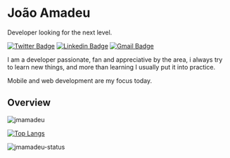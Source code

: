 # João Amadeu

Developer looking for the next level.

[![Twitter Badge](https://img.shields.io/badge/-@jmamadeu-00acee?style=flat-square&labelColor=white&logo=twitter&logoColor=00acee&link=https://twitter.com/jmamadeu)](https://twitter.com/jmamadeu)
[![Linkedin Badge](https://img.shields.io/badge/-João%20Amadeu-0e76a8?style=flat-square&labelColor=white&logo=Linkedin&logoColor=0e76a8&link=https://www.linkedin.com/in/jmamadeu/)](https://www.linkedin.com/in/jmamadeu/)
[![Gmail Badge](https://img.shields.io/badge/-jmamadeu2000@gmail.com-C71610?style=flat-square&labelColor=white&logo=Gmail&logoColor=C71610&link=mailto:jmamadeu2000@gmail.com)](mailto:jmamadeu2000@gmail.com)

I am a developer passionate, fan and appreciative by the area, i always try to learn new things, and more than learning I usually put it into practice.

Mobile and web development are my focus today.

## Overview
<p><img src="https://komarev.com/ghpvc/?username=jmamadeu" alt="jmamadeu" /> </p>
  
[![Top Langs](https://github-readme-stats.vercel.app/api/top-langs/?username=jmamadeu&layout=compact)](https://github.com/anuraghazra/github-readme-stats)

<img src="https://github-readme-stats.vercel.app/api?username=jmamadeu&show_icons=true" alt="jmamadeu-status" />





